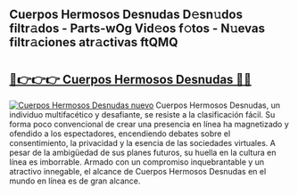 ## Cuerpos Hermosos Desnudas D𝚎sn𝚞dos filtr𝚊dos - Parts-wOg Vid𝚎os f𝚘tos - N𝚞evas filtr𝚊ciones atr𝚊ctivas ftQMQ

# <h2><a href="http://mbdpuw.tromn.icu/?c=Cuerpos+Hermosos+Desnudas">🔗👉👉👉 Cuerpos Hermosos Desnudas 🔗🔗</a></h2>

[![Cuerpos Hermosos Desnudas nuevo](https://i.imgur.com/pEAQMta.gif)](http://mbdpuw.tromn.icu/?c=Cuerpos+Hermosos+Desnudas)
Cuerpos Hermosos Desnudas, un individuo multifacético y desafiante, se resiste a la clasificación fácil. Su forma poco convencional de crear una presencia en línea ha magnetizado y ofendido a los espectadores, encendiendo debates sobre el consentimiento, la privacidad y la esencia de las sociedades virtuales. A pesar de la ambigüedad de sus planes futuros, su huella en la cultura en línea es imborrable. Armado con un compromiso inquebrantable y un atractivo innegable, el alcance de Cuerpos Hermosos Desnudas en el mundo en línea es de gran alcance.
